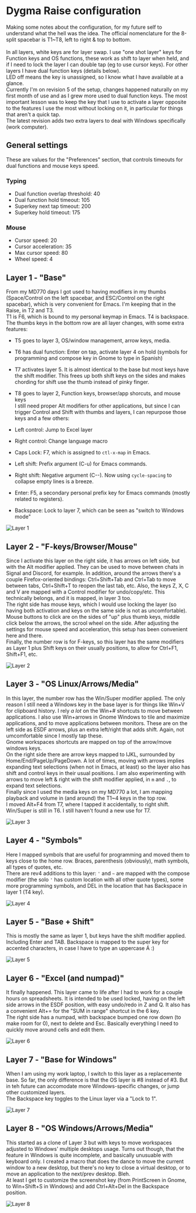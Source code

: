 # Dygma Raise configuration

Making some notes about the configuration, for my future self to understand what the hell was the idea. The official nomenclature for the 8-split spacebar is T1~T8, left to right & top to bottom.  
&nbsp;  
In all layers, white keys are for layer swap. I use "one shot layer" keys for Function keys and OS functions, these work as shift to layer when held, and if I need to lock the layer I can double tap (eg to use cursor keys). For other layers I have dual function keys (details below).  
LED off means the key is unassigned, so I know what I have available at a glance.  
Currently I'm on revision 5 of the setup, changes happened naturally on my first month of use and as I grew more used to dual function keys. The most important lesson was to keep the key that I use to activate a layer opposite to the features I use the most without locking on it, in particular for things that aren't a quick tap.  
The latest revision adds two extra layers to deal with Windows specifically (work computer).  

## General settings

These are values for the "Preferences" section, that controls timeouts for dual functions and mouse keys speed.

### Typing

  * Dual function overlap threshold: 40
  * Dual function hold timeout: 105
  * Superkey next tap timeout: 200
  * Superkey hold timeout: 175

### Mouse

  * Cursor speed: 20
  * Cursor acceleration: 35
  * Max cursor speed: 80
  * Wheel speed: 4

## Layer 1 - "Base"

From my MD770 days I got used to having modifiers in my thumbs (Space/Control on the left spacebar, and ESC/Control on the right spacebar), which is very convenient for Emacs. I'm keeping that in the Raise, in T2 and T3.  
T1 is F6, which is bound to my personal keymap in Emacs. T4 is backspace.
The thumbs keys in the bottom row are all layer changes, with some extra features:
  * T5 goes to layer 3, OS/window management, arrow keys, media.
  * T6 has dual function: Enter on tap, activate layer 4 on hold (symbols for programming and compose key in Gnome to type in Spanish)
  * T7 activates layer 5. It is almost identical to the base but most keys have the shift modifier. This frees up both shift keys on the sides and makes chording for shift use the thumb instead of pinky finger.
  * T8 goes to layer 2, Function keys, browser/app shorcuts, and mouse keys
&nbsp;  
I still need proper Alt modifiers for other applications, but since I can trigger Control and Shift with thumbs and layers, I can repurpose those keys and a few others:   

* Left control: Jump to Excel layer
* Right control: Change language macro
* Caps Lock: F7, which is assigned to `ctl-x-map` in Emacs.
* Left shift: Prefix argument (C-u) for Emacs commands.
* Right shift: Negative argument (C--). Now using `cycle-spacing` to collapse empty lines is a breeze. 
* Enter: F5, a secondary personal prefix key for Emacs commands (mostly related to registers).
* Backspace: Lock to layer 7, which can be seen as "switch to Windows mode"

![Layer 1](pictures/Layer-1-Base.png)

## Layer 2 - "F-keys/Browser/Mouse"

Since I activate this layer on the right side, it has arrows on left side, but with the Alt modifier applied. They can be used to move between chats in Signal and Discord, for example. In addition, around the arrows there's a couple Firefox-oriented bindings: Ctrl+Shift+Tab and Ctrl+Tab to move between tabs, Ctrl+Shift+T to reopen the last tab, etc. Also, the keys Z, X, C and V are mapped with a Control modifier for undo/copy/etc. This technically belongs, and it is mapped, in layer 3 too.  
The right side has mouse keys, which I would use locking the layer (so having both activation and keys on the same side is not as uncomfortable). Mouse buttons to click are on the sides of "up" plus thumb keys, middle click below the arrows, the scrool wheel on the side. After adjusting the settings for mouse speed and acceleration, this setup has been convenient here and there.  
Finally, the number row is for F-keys, so this layer has the same modifiers as Layer 1 plus Shift keys on their usually positions, to allow for Ctrl+F1, Shift+F1, etc.  

![Layer 2](pictures/Layer-2-FKeys-Browser-Mouse.png)

## Layer 3 - "OS Linux/Arrows/Media"

In this layer, the number row has the Win/Super modifier applied. The only reason I still need a Windows key in the base layer is for things like Win+V for clipboard history.
I rely _a lot_ on the Win+# shortcuts to move between applications. I also use Win+arrows in Gnome Windows to tile and maximize applications, and to move applications between monitors. These are on the left side as ESDF arrows, plus an extra left/right that adds shift. Again, not umcomfortable since I mostly tap these.  
Gnome workspaces shortcuts are mapped on top of the arrow/move windows keys.  
On the right side there are arrow keys mapped to IJKL, surrounded by Home/End/PageUp/PageDown. A lot of times, moving with arrows implies expanding text selections (when not in Emacs, at least) so the layer also has shift and control keys in their usual positions. I am also experimenting with arrows to move left & right with the shift modifier applied, in `m` and `.`, to expand text selections.  
Finally since I used the media keys on my MD770 a lot, I am mapping playback and volume in (and around) the T1~4 keys in the top row.  
I moved Alt+F4 from T7, where I tapped it accidentally, to right shift. Win/Super is still in T6. I still haven't found a new use for T7.

![Layer 3](pictures/Layer-3-OS-Linux-Arrows.png)

## Layer 4 - "Symbols"

Here I mapped symbols that are useful for programming and moved them to keys close to the home row. Braces, parenthesis (obviously), math symbols, all types of quotes, etc.   
There are rev4 additions to this layer: `'` and `~` are mapped with the compose modifier (the solo `'` has custom location with all other quote types), some more programming symbols, and DEL in the location that has Backspace in layer 1 (T4 key).  

![Layer 4](pictures/Layer-4-Symbols.png)

## Layer 5 - "Base + Shift"

This is mostly the same as layer 1, but keys have the shift modifier applied. Including Enter and TAB. Backspace is mapped to the super key for accented characters, in case I have to type an uppercase Á :)  

![Layer 5](pictures/Layer-5-Base-w-Shift.png)

## Layer 6 - "Excel (and numpad)"

It finally happened. This layer came to life after I had to work for a couple hours on spreadsheets. It is intended to be used locked, having on the left side arrows in the ESDF position, with easy undo/redo in Z and Q. It also has a convenient Alt+= for the "SUM in range" shortcut in the 6 key.  
The right side has a numpad, with backspace bumped one row down (to make room for 0), next to delete and Esc. Basically everything I need to quickly move around cells and edit them.

![Layer 6](pictures/Layer-6-Excel.png)

## Layer 7 - "Base for Windows"

When I am using my work laptop, I switch to this layer as a replacemente base. So far, the only difference is that the OS layer is #8 instead of #3. But in teh future can accomodate more Windows-specific changes, or jump other customized layers.  
The Backspace key toggles to the Linux layer via a "Lock to 1".  

![Layer 7](pictures/Layer-7-Base-Windows.png)

## Layer 8 - "OS Windows/Arrows/Media"

This started as a clone of Layer 3 but with keys to move workspaces adjusted to Windows' multiple desktops usage. Turns out though, that the feature in Windows is quite incomplete, and basically unusuable with keyboard only. I created a macro that does the dance to move the current window to a new desktop, but there's no key to close a virtual desktop, or to move an application to the next/prev desktop. Bleh.  
At least I get to customize the screenshot key (from PrintScreen in Gnome, to Win+Shift+S in Windows) and add Ctrl+Alt+Del in the Backspace position.

![Layer 8](pictures/Layer-8-OS-Windows-Arrows.png)

